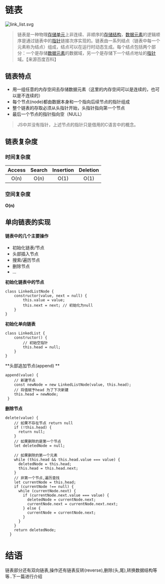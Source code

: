 # 链表
![link_list.svg](https://p6-juejin.byteimg.com/tos-cn-i-k3u1fbpfcp/d47ba1fba8514a4f8b31a9b96e84a8d5~tplv-k3u1fbpfcp-watermark.image)

> 链表是一种物理[存储单元](https://baike.baidu.com/item/%E5%AD%98%E5%82%A8%E5%8D%95%E5%85%83/8727749)上非连续、非顺序的[存储结构](https://baike.baidu.com/item/%E5%AD%98%E5%82%A8%E7%BB%93%E6%9E%84/350782)，[数据元素](https://baike.baidu.com/item/%E6%95%B0%E6%8D%AE%E5%85%83%E7%B4%A0/715313)的逻辑顺序是通过链表中的[指针](https://baike.baidu.com/item/%E6%8C%87%E9%92%88/2878304)链接次序实现的。链表由一系列结点（链表中每一个元素称为结点）组成，结点可以在运行时动态生成。每个结点包括两个部分：一个是存储[数据元素](https://baike.baidu.com/item/%E6%95%B0%E6%8D%AE%E5%85%83%E7%B4%A0)的数据域，另一个是存储下一个结点地址的[指针](https://baike.baidu.com/item/%E6%8C%87%E9%92%88/2878304)域。【来源百度百科】


## 链表特点
-   用一组任意的内存空间去存储数据元素（这里的内存空间可以是连续的，也可以是不连续的）
-   每个节点(node)都由数据本身和一个指向后续节点的指针组成
-   整个链表的存取必须从头指针开始，头指针指向第一个节点
-   最后一个节点的指针指向空（NULL）

> JS中并没有指针，上述节点的指针只是借用的C语言中的概念。
## 链表复杂度
### 时间复杂度

Access | Search | Insertion | Deletion |
| :----: | :----: | :-------: | :------: |
|  O(n)  |  O(n)  |    O(1)   |   O(1)

### 空间复杂度

**O(n)**



## 单向链表的实现

#### 链表中的几个主要操作

-   初始化链表/节点
-   头部插入节点
-   搜索/遍历节点
-   删除节点
-   ...

**初始化链表中的节点**

```
class LinkedListNode {
    constructor(value, next = null) {
        this.value = value;
        this.next = next; // 初始化为null
    }
}
```

**初始化单向链表**
```
class LinkedList {
    constructor() {
        // 初始空指针
        this.head = null;
    }
}
```

**头部追加节点(append) **
```
append(value) {
    // 新建节点
    const newNode = new LinkedListNode(value, this.head);
    // 将值赋予head 为了下次新建
    this.head = newNode;
 }
```

**删除节点**
```
delete(value) {
    // 如果不存在节点 return null
    if (!this.head) {
      return null;
    }
    // 如果删除的是第一个节点
    let deletedNode = null;

    // 如果删除的第一个元素
    while (this.head && this.head.value === value) {
      deletedNode = this.head;
      this.head = this.head.next;
    }
    // 非第一个节点,遍历查找
    let currentNode = this.head;
    if (currentNode !== null) {
      while (currentNode.next) {
        if (currentNode.next.value === value) {
          deletedNode = currentNode.next;
          currentNode.next = currentNode.next.next;
        } else {
          currentNode = currentNode.next;
        }
      }
    }
    return deletedNode;
  }
  ```

# 结语

链表部分还有双向链表,操作还有链表反转(reverse),删除(头,尾),转换数据结构等等..下一篇进行介绍